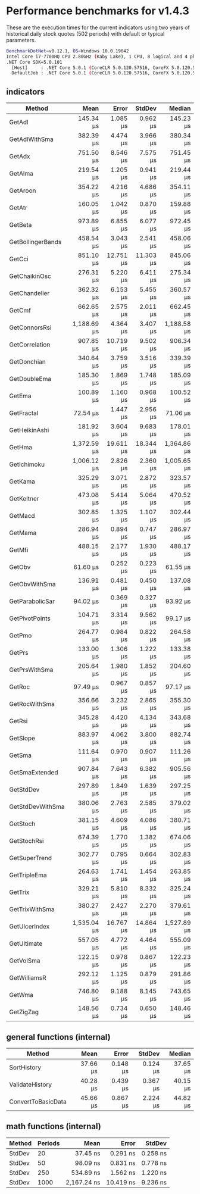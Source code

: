 # Performance benchmarks for v1.4.3

These are the execution times for the current indicators using two years of historical daily stock quotes (502 periods) with default or typical parameters.

``` bash
BenchmarkDotNet=v0.12.1, OS=Windows 10.0.19042
Intel Core i7-7700HQ CPU 2.80GHz (Kaby Lake), 1 CPU, 8 logical and 4 physical cores
.NET Core SDK=5.0.101
  [Host]     : .NET Core 5.0.1 (CoreCLR 5.0.120.57516, CoreFX 5.0.120.57516), X64 RyuJIT
  DefaultJob : .NET Core 5.0.1 (CoreCLR 5.0.120.57516, CoreFX 5.0.120.57516), X64 RyuJIT
```

## indicators

|                   Method |        Mean |     Error |    StdDev |      Median |
|------------------------- |------------:|----------:|----------:|------------:|
|                   GetAdl |   145.34 μs |  1.085 μs |  0.962 μs |   145.23 μs |
|            GetAdlWithSma |   382.39 μs |  4.474 μs |  3.966 μs |   380.34 μs |
|                   GetAdx |   751.50 μs |  8.546 μs |  7.575 μs |   751.45 μs |
|                  GetAlma |   219.54 μs |  1.205 μs |  0.941 μs |   219.44 μs |
|                 GetAroon |   354.22 μs |  4.216 μs |  4.686 μs |   354.11 μs |
|                   GetAtr |   160.05 μs |  1.042 μs |  0.870 μs |   159.88 μs |
|                  GetBeta |   973.89 μs |  6.855 μs |  6.077 μs |   972.45 μs |
|        GetBollingerBands |   458.54 μs |  3.043 μs |  2.541 μs |   458.06 μs |
|                   GetCci |   851.10 μs | 12.751 μs | 11.303 μs |   845.06 μs |
|            GetChaikinOsc |   276.31 μs |  5.220 μs |  6.411 μs |   275.34 μs |
|            GetChandelier |   362.32 μs |  6.153 μs |  5.455 μs |   360.57 μs |
|                   GetCmf |   662.65 μs |  2.575 μs |  2.011 μs |   662.45 μs |
|            GetConnorsRsi | 1,188.69 μs |  4.364 μs |  3.407 μs | 1,188.58 μs |
|           GetCorrelation |   907.85 μs | 10.719 μs |  9.502 μs |   906.34 μs |
|              GetDonchian |   340.64 μs |  3.759 μs |  3.516 μs |   339.39 μs |
|             GetDoubleEma |   185.30 μs |  1.869 μs |  1.748 μs |   185.09 μs |
|                   GetEma |   100.89 μs |  1.160 μs |  0.968 μs |   100.52 μs |
|               GetFractal |    72.54 μs |  1.447 μs |  2.956 μs |    71.06 μs |
|            GetHeikinAshi |   181.92 μs |  3.604 μs |  9.683 μs |   178.01 μs |
|                   GetHma | 1,372.59 μs | 19.611 μs | 18.344 μs | 1,364.86 μs |
|              GetIchimoku | 1,006.12 μs |  2.826 μs |  2.360 μs | 1,005.65 μs |
|                  GetKama |   325.29 μs |  3.071 μs |  2.872 μs |   323.57 μs |
|               GetKeltner |   473.08 μs |  5.414 μs |  5.064 μs |   470.52 μs |
|                  GetMacd |   302.85 μs |  1.325 μs |  1.107 μs |   302.44 μs |
|                  GetMama |   286.94 μs |  0.894 μs |  0.747 μs |   286.97 μs |
|                   GetMfi |   488.15 μs |  2.177 μs |  1.930 μs |   488.17 μs |
|                   GetObv |    61.60 μs |  0.252 μs |  0.223 μs |    61.55 μs |
|            GetObvWithSma |   136.91 μs |  0.481 μs |  0.450 μs |   137.08 μs |
|          GetParabolicSar |    94.02 μs |  0.369 μs |  0.327 μs |    93.92 μs |
|           GetPivotPoints |   104.71 μs |  3.314 μs |  9.562 μs |    99.17 μs |
|                   GetPmo |   264.77 μs |  0.984 μs |  0.822 μs |   264.58 μs |
|                   GetPrs |   133.00 μs |  1.306 μs |  1.222 μs |   133.38 μs |
|            GetPrsWithSma |   205.64 μs |  1.980 μs |  1.852 μs |   204.60 μs |
|                   GetRoc |    97.49 μs |  0.967 μs |  0.857 μs |    97.17 μs |
|            GetRocWithSma |   356.66 μs |  3.232 μs |  2.865 μs |   355.30 μs |
|                   GetRsi |   345.28 μs |  4.420 μs |  4.134 μs |   343.68 μs |
|                 GetSlope |   883.97 μs |  4.062 μs |  3.800 μs |   882.74 μs |
|                   GetSma |   111.64 μs |  0.970 μs |  0.907 μs |   111.26 μs |
|           GetSmaExtended |   907.84 μs |  7.643 μs |  6.382 μs |   905.56 μs |
|                GetStdDev |   297.89 μs |  1.849 μs |  1.639 μs |   297.25 μs |
|         GetStdDevWithSma |   380.06 μs |  2.763 μs |  2.585 μs |   379.02 μs |
|                 GetStoch |   381.15 μs |  4.609 μs |  4.086 μs |   380.71 μs |
|              GetStochRsi |   674.39 μs |  1.770 μs |  1.382 μs |   674.06 μs |
|            GetSuperTrend |   302.77 μs |  0.795 μs |  0.664 μs |   302.83 μs |
|             GetTripleEma |   264.63 μs |  1.741 μs |  1.454 μs |   263.85 μs |
|                  GetTrix |   329.21 μs |  5.810 μs |  8.332 μs |   325.24 μs |
|           GetTrixWithSma |   380.27 μs |  2.427 μs |  2.270 μs |   379.61 μs |
|            GetUlcerIndex | 1,535.04 μs | 16.767 μs | 14.864 μs | 1,527.89 μs |
|              GetUltimate |   557.05 μs |  4.772 μs |  4.464 μs |   555.09 μs |
|                GetVolSma |   122.15 μs |  0.978 μs |  0.867 μs |   122.23 μs |
|             GetWilliamsR |   292.12 μs |  1.125 μs |  0.879 μs |   291.86 μs |
|                   GetWma |   746.80 μs |  9.188 μs |  8.145 μs |   743.65 μs |
|                GetZigZag |   148.56 μs |  0.734 μs |  0.650 μs |   148.46 μs |

## general functions (internal)

|             Method |     Mean |    Error |   StdDev |   Median |
|------------------- |---------:|---------:|---------:|---------:|
|        SortHistory | 37.66 μs | 0.148 μs | 0.124 μs | 37.65 μs |
|    ValidateHistory | 40.28 μs | 0.439 μs | 0.367 μs | 40.15 μs |
| ConvertToBasicData | 45.66 μs | 0.867 μs | 2.224 μs | 44.82 μs |

## math functions (internal)

| Method | Periods |        Mean |     Error |   StdDev |
|------- |-------- |------------:|----------:|---------:|
| StdDev |      20 |    37.45 ns |  0.291 ns | 0.258 ns |
| StdDev |      50 |    98.09 ns |  0.831 ns | 0.778 ns |
| StdDev |     250 |   534.89 ns |  1.562 ns | 1.220 ns |
| StdDev |    1000 | 2,167.24 ns | 10.419 ns | 9.236 ns |
